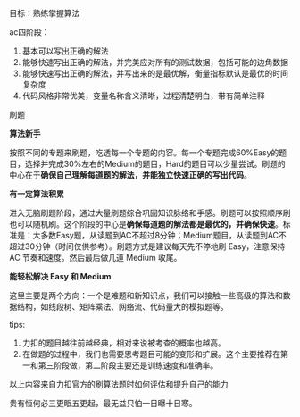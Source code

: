 目标：熟练掌握算法

ac四阶段：

1. 基本可以写出正确的解法
2. 能够快速写出正确的解法，并完美应对所有的测试数据，包括可能的边角数据
3. 能够快速写出正确的解法，并写出来的是最优解，衡量指标默认是最优的时间复杂度
4. 代码风格非常优美，变量名称含义清晰，过程清楚明白，带有简单注释

刷题

**算法新手**

按照不同的专题来刷题，吃透每一个专题的内容。每一个专题完成60%Easy的题目，选择并完成30%左右的Medium的题目，Hard的题目可以少量尝试。刷题的中心在于**确保自己理解每道题的解法，并能独立快速正确的写出代码**。

**有一定算法积累**

进入无脑刷题阶段，通过大量刷题综合巩固知识脉络和手感。刷题可以按照顺序刷也可以随机刷。这个阶段的中心是**确保每道题的解法都是最优的，并确保快速**。标准是：大多数Easy题，从读题到AC不超过8分钟；Medium题目，从读题到AC不超过30分钟（时间仅供参考）。刷题方式是建议每天先不停地刷 Easy，注意保持 AC 节奏和速度。然后最后做几道 Medium 收尾。

**能轻松解决 Easy 和 Medium**

这里主要是两个方向：一个是难题和新知识点，我们可以接触一些高级的算法和数据结构，如线段树、矩阵乘法、网络流、代码量大的模拟题等。

tips:

1. 力扣的题目越往前越经典，相对来说被考查的概率也越高。
2. 在做题的过程中，我们也需要思考题目可能的变形和扩展。这个主要推荐在第一和第三阶段做，第二阶段主要还是训练速度和准确率。

以上内容来自力扣官方的[刷算法题时如何评估和提升自己的能力](https://zhuanlan.zhihu.com/p/354492741)

贵有恒何必三更眠五更起，最无益只怕一日曝十日寒。